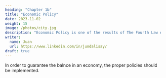 ```yaml
---
heading: "Chapter 1b"
title: "Economic Policy"
date: 2023-11-02
weight: 15
image: /photos/city.jpg
description: "Economic Policy is one of the results of The Fourth Law of Value"
writer:
  name: Juan
  url: https://www.linkedin.com/in/jundalisay/
draft: true
---
```



In order to guarantee the balnce in an economy, the proper policies should be implemented. 

